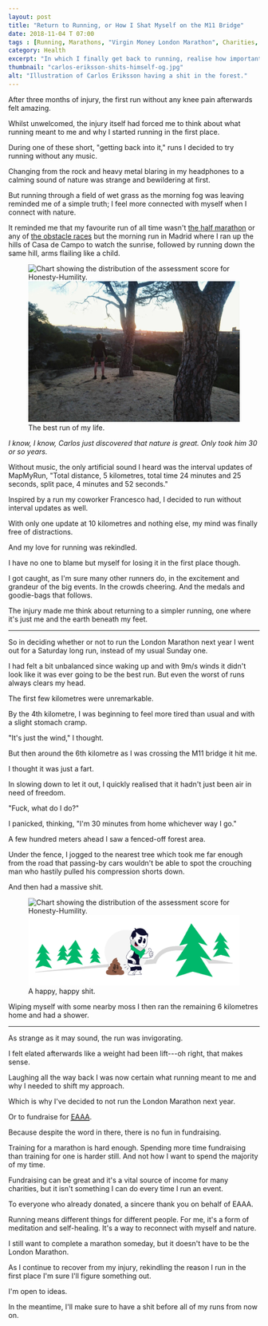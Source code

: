 ```yaml
---
layout: post
title: "Return to Running, or How I Shat Myself on the M11 Bridge"
date: 2018-11-04 T 07:00
tags : [Running, Marathons, "Virgin Money London Marathon", Charities, "East Anglian Air Ambulance", Journeys]
category: Health
excerpt: "In which I finally get back to running, realise how important it is and join the infamous Runner's Gut club."
thumbnail: "carlos-eriksson-shits-himself-og.jpg"
alt: "Illustration of Carlos Eriksson having a shit in the forest."
---
```

After three months of injury, the first run without any knee pain afterwards felt amazing.

Whilst unwelcomed, the injury itself had forced me to think about what running meant to me and why I started running in the first place.

During one of these short, "getting back into it," runs I decided to try running without any music.

Changing from the rock and heavy metal blaring in my headphones to a calming sound of nature was strange and bewildering at first.

But running through a field of wet grass as the morning fog was leaving reminded me of a simple truth; I feel more connected with myself when I connect with nature.

It reminded me that my favourite run of all time wasn't [the half marathon][puked] or any of [the obstacle races][obstacle] but the morning run in Madrid where I ran up the hills of Casa de Campo to watch the sunrise, followed by running down the same hill, arms flailing like a child.

<figure>
  <img class="js-lazy-load" data-original="/assets/posts/2018/november/return-to-running-or-how-i-shat-myself-on-the-m11-bridge/carlos-eriksson-at-casa-de-campo-in-madrid.jpg" alt="Chart showing the distribution of the assessment score for Honesty-Humility.">
  <noscript>
    <img src="/assets/posts/2018/november/return-to-running-or-how-i-shat-myself-on-the-m11-bridge/carlos-eriksson-at-casa-de-campo-in-madrid.jpg" alt="Chart showing the distribution of the assessment score for Honesty-Humility.">
  </noscript>
  <figcaption>The best run of my life.</figcaption>
</figure>

*I know, I know, Carlos just discovered that nature is great. Only took him 30 or so years.*

Without music, the only artificial sound I heard was the interval updates of MapMyRun, "Total distance, 5 kilometres, total time 24 minutes and 25 seconds,  split pace, 4 minutes and 52 seconds."

<p data-pullquote="Where it’s just me and the earth beneath my feet."></p>

Inspired by a run my coworker Francesco had, I decided to run without interval updates as well.

With only one update at 10 kilometres and nothing else, my mind was finally free of distractions.

And my love for running was rekindled.

I have no one to blame but myself for losing it in the first place though.

I got caught, as I'm sure many other runners do, in the excitement and grandeur of the big events. In the crowds cheering. And the medals and goodie-bags that follows.

The injury made me think about returning to a simpler running, one where it's just me and the earth beneath my feet.

***

So in deciding whether or not to run the London Marathon next year I went out for a Saturday long run, instead of my usual Sunday one.

I had felt a bit unbalanced since waking up and with 9m/s winds it didn't look like it was ever going to be the best run. But even the worst of runs always clears my head.

The first few kilometres were unremarkable.

By the 4th kilometre, I was beginning to feel more tired than usual and with a slight stomach cramp.

"It's just the wind," I thought.

But then around the 6th kilometre as I was crossing the M11 bridge it hit me.

I thought it was just a fart.

In slowing down to let it out, I quickly realised that it hadn't just been air in need of freedom.

"Fuck, what do I do?"

I panicked, thinking, "I'm 30 minutes from home whichever way I go."

A few hundred meters ahead I saw a fenced-off forest area.

Under the fence, I jogged to the nearest tree which took me far enough from the road that passing-by cars wouldn't be able to spot the crouching man who hastily pulled his compression shorts down.

And then had a massive shit.

<figure>
  <img class="js-lazy-load" data-original="/assets/posts/2018/november/return-to-running-or-how-i-shat-myself-on-the-m11-bridge/carlos-eriksson-shits-himself-illustration.png" alt="Chart showing the distribution of the assessment score for Honesty-Humility.">
  <noscript>
    <img src="/assets/posts/2018/november/return-to-running-or-how-i-shat-myself-on-the-m11-bridge/carlos-eriksson-shits-himself-illustration.png" alt="Chart showing the distribution of the assessment score for Honesty-Humility.">
  </noscript>
  <figcaption>A happy, happy shit.</figcaption>
</figure>

Wiping myself with some nearby moss I then ran the remaining 6 kilometres home and had a shower.

***

As strange as it may sound, the run was invigorating.

I felt elated afterwards like a weight had been lift---oh right, that makes sense.

Laughing all the way back I was now certain what running meant to me and why I needed to shift my approach.

Which is why I've decided to not run the London Marathon next year.

Or to fundraise for [<abbr title="East Anglian Air Ambulance" class="small-caps">EAAA</abbr>][eaaa].

Because despite the word in there, there is no fun in fundraising.

Training for a marathon is hard enough. Spending more time fundraising than training for one is harder still. And not how I want to spend the majority of my time.

Fundraising can be great and it's a vital source of income for many charities, but it isn't something I can do every time I run an event.

To everyone who already donated, a sincere thank you on behalf of <abbr class="small-caps">EAAA</abbr>.

Running means different things for different people. For me, it's a form of meditation and self-healing. It's a way to reconnect with myself and nature.

I still want to complete a marathon someday, but it doesn't have to be the London Marathon.

As I continue to recover from my injury, rekindling the reason I run in the first place I'm sure I'll figure something out.

I'm open to ideas.

In the meantime, I'll make sure to have a shit before all of my runs from now on.

[puked]: /blog/i-trained-i-ran-i-puked
[obstacle]: /blog/insane-in-the-terrain-brain
[eaaa]: https://www.eaaa.org.uk/
